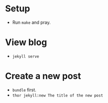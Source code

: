 # Setup

- Run `make` and pray.

# View blog

- `jekyll serve`

# Create a new post

- `bundle` first.
- `thor jekyll:new The title of the new post`
